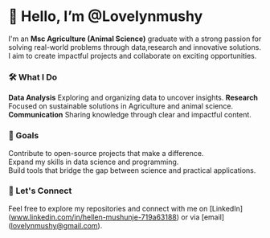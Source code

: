 #  👋 Hello, I’m @Lovelynmushy
I'm an **Msc Agriculture (Animal Science)** graduate with a strong passion for solving real-world problems through data,research and innovative solutions. I aim to create impactful projects and collaborate on exciting opportunities.

### 🛠 What I Do
**Data Analysis** Exploring and organizing data to uncover insights.
**Research** Focused on sustainable solutions in Agriculture and animal science.
**Communication** Sharing knowledge through clear and impactful content.

### 🚀 Goals  
Contribute to open-source projects that make a difference.  
Expand my skills in data science and programming.  
Build tools that bridge the gap between science and practical applications. 

### 🌟 Let's Connect  
Feel free to explore my repositories and connect with me on [LinkedIn] (www.linkedin.com/in/hellen-mushunje-719a63188) or via [email] (lovelynmushy@gmail.com).  

<!---
Lovelynmushy/Lovelynmushy is a ✨ special ✨ repository because its `README.md` (this file) appears on your GitHub profile.
You can click the Preview link to take a look at your changes.
--->
